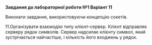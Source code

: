 **Завдання до лабораторної роботи №1
Варіант 11**

Виконати завдання, використовуючи концепцію сокетів.

11.Організувати взаємодію типу клієнт-сервер. Клієнт відправляє серверу рядок символів. Сервер надсилає клієнту символ, який зустрічається найчастіше, і кількість його входжень у рядок.

